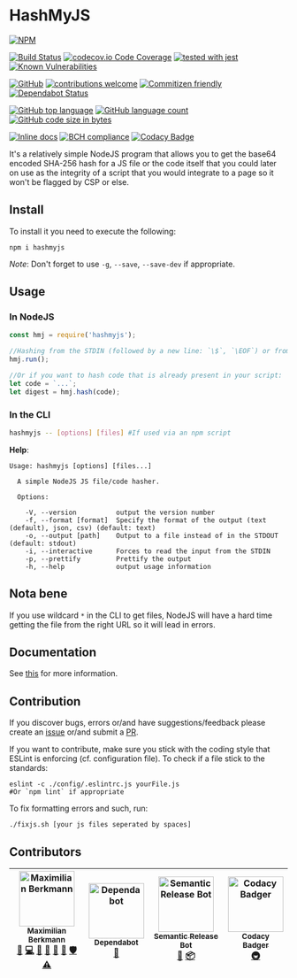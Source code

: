 # HashMyJS
[![NPM](https://nodei.co/npm/hashmyjs.png)](https://nodei.co/npm/hashmyjs/)
<!-- [![NSP Status](https://nodesecurity.io/orgs/berkmann18/projects/ea369eec-8c46-4ad6-903c-739aa66d006a/badge)](https://nodesecurity.io/orgs/berkmann18/projects/ea369eec-8c46-4ad6-903c-739aa66d006a) -->

[![Build Status](https://travis-ci.org/Berkmann18/hashmyjs.svg?branch=master)](https://travis-ci.org/Berkmann18/hashmyjs)
[![codecov.io Code Coverage](https://img.shields.io/codecov/c/github/Berkmann18/hashmyjs.svg?maxAge=2592000)](https://codecov.io/github/Berkmann18/hashmyjs?branch=master)
[![tested with jest](https://img.shields.io/badge/tested_with-jest-99424f.svg)](https://github.com/facebook/jest)
[![Known Vulnerabilities](https://snyk.io/test/github/Berkmann18/hashmyjs/badge.svg?targetFile=package.json)](https://snyk.io/test/github/Berkmann18/hashmyjs?targetFile=package.json)

[![GitHub](https://img.shields.io/github/license/Berkmann18/hashmyjs.svg)](https://github.com/Berkmann18/hashmyjs/blob/master/LICENSE)
[![contributions welcome](https://img.shields.io/badge/contributions-welcome-brightgreen.svg?style=flat)](https://github.com/Berkmann18/hashmyjs/issues)
[![Commitizen friendly](https://img.shields.io/badge/commitizen-friendly-brightgreen.svg)](http://commitizen.github.io/cz-cli/)
[![Dependabot Status](https://api.dependabot.com/badges/status?host=github&identifier=115825259)](https://dependabot.com)

[![GitHub top language](https://img.shields.io/github/languages/top/Berkmann18/hashmyjs.svg)](https://github.com/Berkmann18/hashmyjs)
[![GitHub language count](https://img.shields.io/github/languages/count/Berkmann18/hashmyjs.svg)](https://github.com/Berkmann18/hashmyjs)
[![GitHub code size in bytes](https://img.shields.io/github/languages/code-size/Berkmann18/hashmyjs.svg)](https://github.com/Berkmann18/hashmyjs)

[![Inline docs](http://inch-ci.org/github/Berkmann18/hashmyjs.svg?branch=master)](http://inch-ci.org/github/Berkmann18/hashmyjs)
[![BCH compliance](https://bettercodehub.com/edge/badge/Berkmann18/hashmyjs?branch=master)](https://bettercodehub.com/results/Berkmann18/hashmyjs)
[![Codacy Badge](https://api.codacy.com/project/badge/Grade/dcb7d393f7f24c0c9717e1254f6967c9)](https://app.codacy.com/app/maxieberkmann/hashmyjs?utm_source=github.com&utm_medium=referral&utm_content=Berkmann18/hashmyjs&utm_campaign=Badge_Grade_Dashboard)


It's a relatively simple NodeJS program that allows you to get the base64 encoded SHA-256 hash for a JS file or the code itself that you could later on use as the integrity of a script that you would integrate to a page so it won't be flagged by CSP or else.

## Install
To install it you need to execute the following:
```cli
npm i hashmyjs
```

_Note_: Don't forget to use `-g`, `--save`, `--save-dev` if appropriate.

## Usage
### In NodeJS
```js
const hmj = require('hashmyjs');

//Hashing from the STDIN (followed by a new line: `\$`, `\EOF`) or from file passed as arguments
hmj.run();

//Or if you want to hash code that is already present in your script:
let code = `...`;
let digest = hmj.hash(code);
```

### In the CLI
```bash
hashmyjs -- [options] [files] #If used via an npm script
```
**Help**:
```cli
Usage: hashmyjs [options] [files...]

  A simple NodeJS JS file/code hasher.

  Options:

    -V, --version          output the version number
    -f, --format [format]  Specify the format of the output (text (default), json, csv) (default: text)
    -o, --output [path]    Output to a file instead of in the STDOUT (default: stdout)
    -i, --interactive      Forces to read the input from the STDIN
    -p, --prettify         Prettify the output
    -h, --help             output usage information
```

## Nota bene
If you use wildcard `*` in the CLI to get files, NodeJS will have a hard time getting the file from the right URL so it will lead in errors.

## Documentation
See [this](./DOCUMENTATION.md) for more information.

## Contribution
If you discover bugs, errors or/and have suggestions/feedback please create an [issue](http://github.com/Berkmann18/hashmyjs/issues) or/and submit a [PR](http://github.com/Berkmann18/hashmyjs/pulls).

If you want to contribute, make sure you stick with the coding style that ESLint is enforcing (cf. configuration file).
To check if a file stick to the standards:
```cli
eslint -c ./config/.eslintrc.js yourFile.js
#Or `npm lint` if appropriate
```
To fix formatting errors and such, run:
```cli
./fixjs.sh [your js files seperated by spaces]
```

## Contributors
<!-- ALL-CONTRIBUTORS-LIST:START - Do not remove or modify this section -->
<!-- prettier-ignore -->
| [<img src="https://avatars0.githubusercontent.com/u/8260834?v=4" width="100px;" alt="Maximilian Berkmann"/><br /><sub><b>Maximilian Berkmann</b></sub>](http://maxcubing.wordpress.com)<br />[🐛](https://github.com/Berkmann18/hashmyjs/issues?q=author%3ABerkmann18 "Bug reports") [💻](https://github.com/Berkmann18/hashmyjs/commits?author=Berkmann18 "Code") [📖](https://github.com/Berkmann18/hashmyjs/commits?author=Berkmann18 "Documentation") [🤔](#ideas-Berkmann18 "Ideas, Planning, & Feedback") [💬](#question-Berkmann18 "Answering Questions") [👀](#review-Berkmann18 "Reviewed Pull Requests") [🛡️](#security-Berkmann18 "Security") [⚠️](https://github.com/Berkmann18/hashmyjs/commits?author=Berkmann18 "Tests") | [<img src="https://avatars2.githubusercontent.com/u/36207117?v=4" width="100px;" alt="Dependabot"/><br /><sub><b>Dependabot</b></sub>](https://dependabot.com)<br />[🔧](#tool-dependabot-bot "Tools") | [<img src="https://avatars1.githubusercontent.com/u/32174276?v=4" width="100px;" alt="Semantic Release Bot"/><br /><sub><b>Semantic Release Bot</b></sub>](http://semantic-release.org/)<br />[📖](https://github.com/Berkmann18/hashmyjs/commits?author=semantic-release-bot "Documentation") [📦](#platform-semantic-release-bot "Packaging/porting to new platform") | [<img src="https://avatars3.githubusercontent.com/u/23704769?v=4" width="100px;" alt="Codacy Badger"/><br /><sub><b>Codacy Badger</b></sub>](https://www.codacy.com)<br />[🚇](#infra-codacy-badger "Infrastructure (Hosting, Build-Tools, etc)") |
| :---: | :---: | :---: | :---: |
<!-- ALL-CONTRIBUTORS-LIST:END -->

